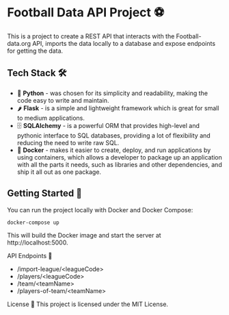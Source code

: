 # Football Data API Project :soccer:

This is a project to create a REST API that interacts with the Football-data.org API, imports the data locally to a database and expose endpoints for getting the data. 

## Tech Stack 🛠️

-  🐍 **Python** - was chosen for its simplicity and readability, making the code easy to write and maintain.
- 🌶️ **Flask** - is a simple and lightweight framework which is great for small to medium applications.
- 🗄️ **SQLAlchemy** - is a powerful ORM that provides high-level and pythonic interface to SQL databases, providing a lot of flexibility and reducing the need to write raw SQL.
- 🐳 **Docker** - makes it easier to create, deploy, and run applications by using containers, which allows a developer to package up an application with all the parts it needs, such as libraries and other dependencies, and ship it all out as one package.

## Getting Started :rocket:

You can run the project locally with Docker and Docker Compose:

```bash
docker-compose up
```

This will build the Docker image and start the server at http://localhost:5000.

API Endpoints :link:

* /import-league/\<leagueCode\>
* /players/\<leagueCode\>
* /team/\<teamName\>
* /players-of-team/\<teamName\>

License :page_with_curl:
This project is licensed under the MIT License.
